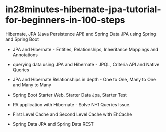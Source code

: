 # in28minutes-hibernate-jpa-tutorial-for-beginners-in-100-steps

Hibernate, JPA (Java Persistence API) and Spring Data JPA using Spring and Spring Boot

- JPA and Hibernate - Entities, Relationships, Inheritance Mappings and Annotations

- querying data using JPA and Hibernate - JPQL, Criteria API and Native Queries

- JPA and Hibernate Relationships in depth - One to One, Many to One and Many to Many

- Spring Boot Starter Web, Starter Data Jpa, Starter Test

- PA application with Hibernate - Solve N+1 Queries Issue. 

- First Level Cache and Second Level Cache with EhCache

- Spring Data JPA and Spring Data REST
